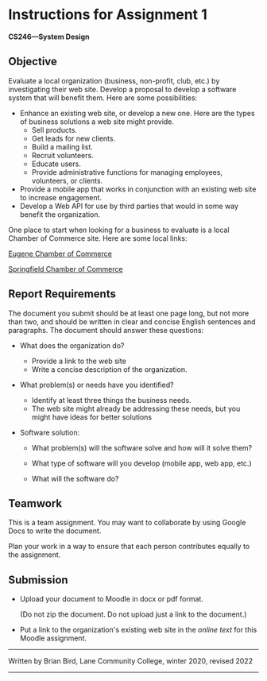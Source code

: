 # Instructions for Assignment 1

**CS246&mdash;System Design**



## Objective

Evaluate a local organization (business, non-profit, club, etc.) by investigating their web site. Develop a proposal to develop a software system that will benefit them. Here are some possibilities:

- Enhance an existing web site, or develop a new one. Here are the types of business solutions a web site might provide.
  - Sell products.
  - Get leads for new clients.
  - Build a mailing list.
  - Recruit volunteers.
  - Educate users.
  - Provide administrative functions for managing employees, volunteers, or clients.
- Provide a mobile app that works in conjunction with an existing web site to increase engagement.
- Develop a Web API for use by third parties that would in some way benefit the organization.



One place to start when looking for a business to evaluate is a local Chamber of Commerce site. Here are some local links:

[Eugene Chamber of Commerce](https://www.eugenechamber.com)

[Springfield Chamber of Commerce](https://www.springfield-chamber.org)



## Report Requirements

The document you submit should  be at least one page long, but not more than two, and should be written in clear and concise English sentences and paragraphs. The document should answer these questions:

- What does the organization do?

  - Provide a link to the web site
  - Write a concise description of the organization.

- What problem(s) or needs have you identified?

  - Identify at least three things the business needs. 
  - The web site might already be addressing these needs, but you might have ideas for better solutions

- Software solution:

  - What problem(s) will the software solve and how will it solve them?

  - What type of software will you develop (mobile app, web app, etc.)

  - What will the software do?

    

## Teamwork

This is a team assignment. You may want to collaborate by using Google Docs to write the document.

Plan your work in a way to ensure that each person contributes equally to the assignment.



## Submission

- Upload your document to Moodle in docx or pdf format.

  (Do not zip the document. Do not upload just a link to the document.)

- Put a link to the organization's existing web site in the *online text* for this Moodle assignment.



------

Written by Brian Bird, Lane Community College, winter 2020, revised 2022

------

